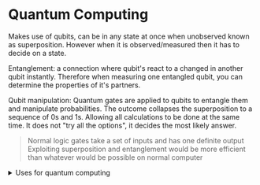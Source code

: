 ﻿# Quantum Computing 
Makes use of qubits, can be in any state at once when unobserved known as superposition. However when it is observed/measured then it has to decide on a state.

Entanglement: a connection where qubit's react to a changed in another qubit instantly. Therefore when measuring one entangled qubit, you can determine the properties of it's partners.

Qubit manipulation: 
Quantum gates are applied to qubits to entangle them and manipulate probabilities. The outcome collapses the superposition to a sequence of 0s and 1s. Allowing all calculations to be done at the same time. It does not "try all the options", it decides the most likely answer.
> Normal logic gates take a set of inputs and has one definite output
> Exploiting superposition and entanglement would be more efficient than whatever would be possible on normal computer

<details>
	<summary>Uses for quantum computing</summary>
	
 - Database searching
 - Decryption of private/RSA keys
 - Simulations
 - Developing new materials with longer chains molecules

</details>


> 

